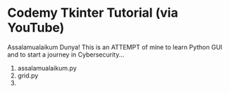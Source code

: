 # Codemy Tkinter Tutorial (via YouTube)

Assalamualaikum Dunya! This is an ATTEMPT of mine to learn Python GUI and to start a journey in Cybersecurity...

1) assalamualaikum.py
2) grid.py
3) 
